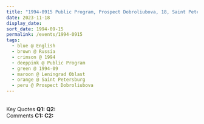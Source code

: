 ```yaml
---
title: "1994-0915 Public Program, Prospect Dobroliubova, 18, Saint Petersburg, Leningrad Oblast, Russia"
date: 2023-11-18
display_date: 
sort_date: 1994-09-15
permalink: /events/1994-0915
tags:
  - blue @ English
  - brown @ Russia
  - crimson @ 1994
  - deeppink @ Public Program
  - green @ 1994-09
  - maroon @ Leningrad Oblast
  - orange @ Saint Petersburg
  - peru @ Prospect Dobroliubova
---
```


<br>

<wave-list>
  <list-title color="DarkSeaGreen" width="55">Key Quotes</list-title>
  <list-item color="BlanchedAlmond" width="280"><b>Q1:</b> <i></i></list-item>
  <list-item color="Lavender" width="280"><b>Q2:</b> <i></i></list-item>
</wave-list>

<br>

<wave-list>
  <list-title color="DarkSeaGreen" width="55">Comments</list-title>
  <list-item color="BlanchedAlmond" width="280"><b>C1:</b> <i></i></list-item>
  <list-item color="Lavender" width="280"><b>C2:</b> <i></i></list-item>
</wave-list>